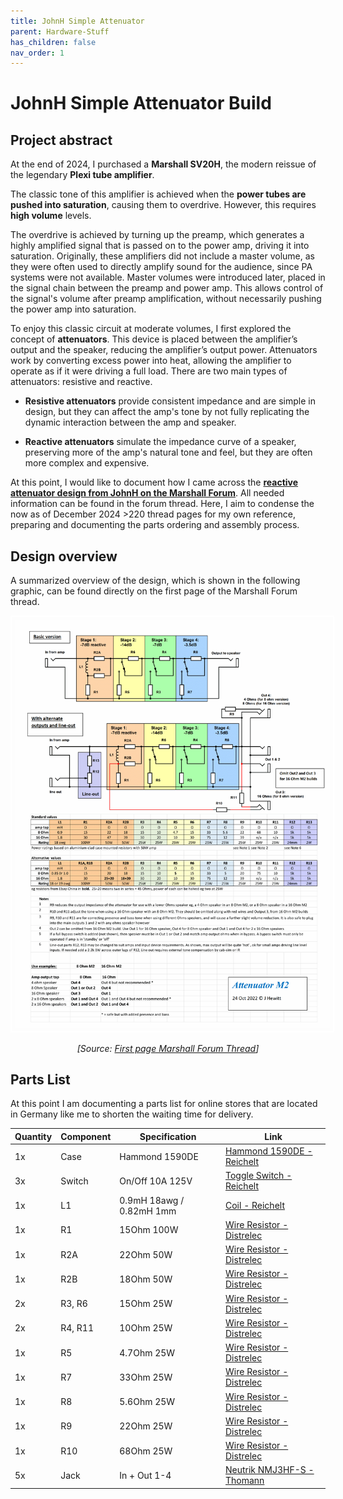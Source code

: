 ```yaml
---
title: JohnH Simple Attenuator 
parent: Hardware-Stuff
has_children: false
nav_order: 1
---
```

# JohnH Simple Attenuator Build

## Project abstract
At the end of 2024, I purchased a **Marshall SV20H**, the modern reissue of the legendary **Plexi tube amplifier**. 

The classic tone of this amplifier is achieved when the **power tubes are pushed into saturation**, causing them to overdrive. However, this requires **high volume** levels.

The overdrive is achieved by turning up the preamp, which generates a highly amplified signal that is passed on to the power amp, driving it into saturation. Originally, these amplifiers did not include a master volume, as they were often used to directly amplify sound for the audience, since PA systems were not available. Master volumes were introduced later, placed in the signal chain between the preamp and power amp. This allows control of the signal's volume after preamp amplification, without necessarily pushing the power amp into saturation.

To enjoy this classic circuit at moderate volumes, I first explored the concept of **attenuators**. This device is placed between the amplifier’s output and the speaker, reducing the amplifier’s output power. Attenuators work by converting excess power into heat, allowing the amplifier to operate as if it were driving a full load. There are two main types of attenuators: resistive and reactive.

- **Resistive attenuators** provide consistent impedance and are simple in design, but they can affect the amp's tone by not fully replicating the dynamic interaction between the amp and speaker.

- **Reactive attenuators** simulate the impedance curve of a speaker, preserving more of the amp's natural tone and feel, but they are often more complex and expensive.

At this point, I would like to document how I came across the [**reactive attenuator design from JohnH on the Marshall Forum**](https://marshallforum.com/threads/simple-attenuators-design-and-testing.98285/). All needed information can be found in the forum thread. Here, I aim to condense the now as of December 2024 >220 thread pages for my own reference, preparing and documenting the parts ordering and assembly process.

## Design overview
A summarized overview of the design, which is shown in the following graphic, can be found directly on the first page of the Marshall Forum thread.

<div style="text-align: center;">
    <img src="https://raw.githubusercontent.com/b4n4n377/docs/main/img/M2_221024.gif" alt="Graphic showing the attenuator design" style="border: 2px solid white; padding: 5px; max-width: 100%; height: auto;">
    <p><em>[Source: <a href="https://marshallforum.com/threads/simple-attenuators-design-and-testing.98285/" target="_blank">First page Marshall Forum Thread</a>]</em></p>
</div>

## Parts List
At this point I am documenting a parts list for online stores that are located in Germany like me to shorten the waiting time for delivery.

| Quantity | Component  | Specification            | Link                                                                                          |
|----------|------------|--------------------------|-----------------------------------------------------------------------------------------------|
| 1x       | Case       | Hammond 1590DE           | [Hammond 1590DE - Reichelt](https://www.reichelt.de/de/de/alugehaeuse-1590-de-200-2-x-120-2-x-64-3-mm-aluminium-1590de-p221438.html) |
| 3x       | Switch     | On/Off 10A 125V          | [Toggle Switch - Reichelt](https://www.reichelt.de/kippschalter-10a-125vac-1x-ein-aus-ms-165-p13139.html) |
| 1x       | L1         | 0.9mH 18awg / 0.82mH 1mm | [Coil - Reichelt](https://www.reichelt.de/visaton-sp-spule-0-82-mh-1-0-mm-vis-sp-5013-p40659.html) |
| 1x       | R1         | 15Ohm 100W               | [Wire Resistor - Distrelec](https://www.distrelec.de/de/drahtwiderstand-100w-15ohm-rnd-rnd-155100-15r/p/30085096) |
| 1x       | R2A        | 22Ohm 50W                | [Wire Resistor - Distrelec](https://www.distrelec.de/de/drahtwiderstand-50w-22ohm-rnd-rnd-15550-22r/p/30085225) |
| 1x       | R2B        | 18Ohm 50W                | [Wire Resistor - Distrelec](https://www.distrelec.de/de/drahtwiderstand-50w-18ohm-rnd-rnd-15550-18r/p/30085215) |
| 2x       | R3, R6     | 15Ohm 25W                | [Wire Resistor - Distrelec](https://www.distrelec.de/de/drahtwiderstand-25w-15ohm-rnd-rnd-15525-15r/p/30085142) |
| 2x       | R4, R11    | 10Ohm 25W                | [Wire Resistor - Distrelec](https://www.distrelec.de/de/drahtwiderstand-25w-10ohm-rnd-rnd-15525-10r/p/30085136) |
| 1x       | R5         | 4.7Ohm 25W               | [Wire Resistor - Distrelec](https://www.distrelec.de/de/drahtwiderstand-25w-7ohm-rnd-rnd-15525-4r7/p/30085175) |
| 1x       | R7         | 33Ohm 25W                | [Wire Resistor - Distrelec](https://www.distrelec.de/de/drahtwiderstand-25w-33ohm-rnd-rnd-15525-33r/p/30085165) |
| 1x       | R8         | 5.6Ohm 25W               | [Wire Resistor - Distrelec](https://www.distrelec.de/de/drahtwiderstand-25w-6ohm-rnd-rnd-15525-5r6/p/30085179) |
| 1x       | R9         | 22Ohm 25W                | [Wire Resistor - Distrelec](https://www.distrelec.de/de/drahtwiderstand-25w-22ohm-rnd-rnd-15525-22r/p/30085156) |
| 1x       | R10        | 68Ohm 25W                | [Wire Resistor - Distrelec](https://www.distrelec.de/de/drahtwiderstand-25w-68ohm-rnd-rnd-15525-68r/p/30085181) |
| 5x       | Jack       | In + Out 1-4             | [Neutrik NMJ3HF-S - Thomann](https://www.thomann.de/de/neutrik_nmj3hf_s.htm)                  |




